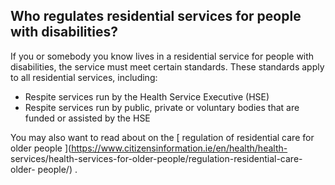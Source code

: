 ##  Who regulates residential services for people with disabilities?

If you or somebody you know lives in a residential service for people with
disabilities, the service must meet certain standards. These standards apply
to all residential services, including:

  * Respite services run by the Health Service Executive (HSE) 
  * Respite services run by public, private or voluntary bodies that are funded or assisted by the HSE 

You may also want to read about on the [ regulation of residential care for
older people ](https://www.citizensinformation.ie/en/health/health-
services/health-services-for-older-people/regulation-residential-care-older-
people/) .
